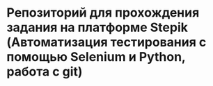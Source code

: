 # Репозиторий для прохождения задания на платформе Stepik (Автоматизация тестирования с помощью Selenium и Python, работа с git)
